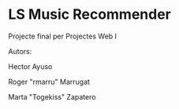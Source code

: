 # LS Music Recommender
Projecte final per Projectes Web I

Autors:


  Hector Ayuso
  
  Roger "rmarru" Marrugat
  
  Marta "Togekiss" Zapatero
